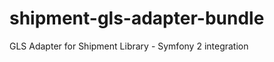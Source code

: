 shipment-gls-adapter-bundle
===========================

GLS Adapter for Shipment Library - Symfony 2 integration
